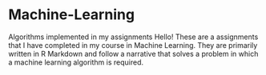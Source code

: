 # Machine-Learning
Algorithms implemented in my assignments
Hello! These are a assignments that I have completed in my course in Machine Learning. They are primarily written in R Markdown and follow a narrative that solves a problem in which a machine learning algorithm is required. 
